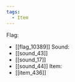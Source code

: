 ```yaml
---
tags:
  - Item
---
```

Flag:
- [[flag_10389]]
Sound:
- [[sound_43]]
- [[sound_17]]
- [[sound_44]]
Item:
- [[item_436]]
